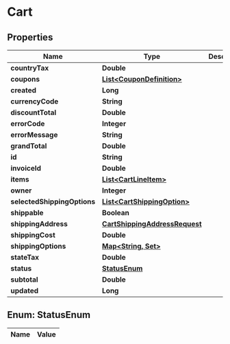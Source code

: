 
# Cart

## Properties
Name | Type | Description | Notes
------------ | ------------- | ------------- | -------------
**countryTax** | **Double** |  |  [optional]
**coupons** | [**List&lt;CouponDefinition&gt;**](CouponDefinition.md) |  |  [optional]
**created** | **Long** |  |  [optional]
**currencyCode** | **String** |  |  [optional]
**discountTotal** | **Double** |  |  [optional]
**errorCode** | **Integer** |  |  [optional]
**errorMessage** | **String** |  |  [optional]
**grandTotal** | **Double** |  |  [optional]
**id** | **String** |  |  [optional]
**invoiceId** | **Double** |  |  [optional]
**items** | [**List&lt;CartLineItem&gt;**](CartLineItem.md) |  |  [optional]
**owner** | **Integer** |  |  [optional]
**selectedShippingOptions** | [**List&lt;CartShippingOption&gt;**](CartShippingOption.md) |  |  [optional]
**shippable** | **Boolean** |  |  [optional]
**shippingAddress** | [**CartShippingAddressRequest**](CartShippingAddressRequest.md) |  |  [optional]
**shippingCost** | **Double** |  |  [optional]
**shippingOptions** | [**Map&lt;String, Set&gt;**](Set.md) |  |  [optional]
**stateTax** | **Double** |  |  [optional]
**status** | [**StatusEnum**](#StatusEnum) |  |  [optional]
**subtotal** | **Double** |  |  [optional]
**updated** | **Long** |  |  [optional]


<a name="StatusEnum"></a>
## Enum: StatusEnum
Name | Value
---- | -----



